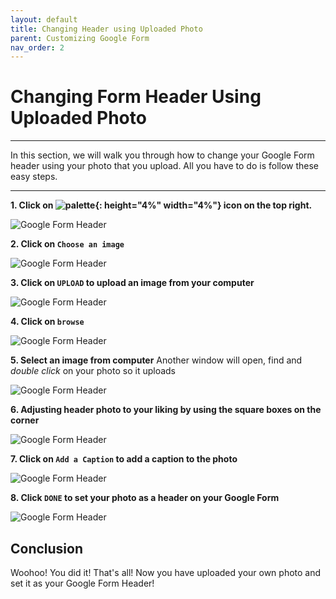 ```yaml
---
layout: default
title: Changing Header using Uploaded Photo
parent: Customizing Google Form
nav_order: 2
---
```


# Changing Form Header Using Uploaded Photo

---

In this section, we will walk you through how to change your Google Form header using your photo that you upload. All you have to do is follow these easy steps.

---

**1. Click on ![palette](https://github.com/kevtrng/Google-Forms-Guide/blob/gh-pages/docs/images/icons/paint-palette.png?raw=true){: height="4%" width="4%"} icon on the top right.**

![Google Form Header](https://github.com/kevtrng/Google-Forms-Guide/blob/gh-pages/docs/images/customizingForm/1_changing_header.png?raw=true)

**2. Click on `Choose an image`**

![Google Form Header](https://github.com/kevtrng/Google-Forms-Guide/blob/gh-pages/docs/images/customizingForm/2_changing_header.png?raw=true)

**3. Click on `UPLOAD` to upload an image from your computer**

![Google Form Header](https://github.com/kevtrng/Google-Forms-Guide/blob/gh-pages/docs/images/customizingForm/6_changing_header.png?raw=true)

**4. Click on `browse`**

![Google Form Header](https://github.com/kevtrng/Google-Forms-Guide/blob/gh-pages/docs/images/customizingForm/7_changing_header.png?raw=true)

**5. Select an image from computer**
Another window will open, find and _double click_ on your photo so it uploads

![Google Form Header](https://github.com/kevtrng/Google-Forms-Guide/blob/gh-pages/docs/images/customizingForm/8_changing_header.png?raw=true)

**6. Adjusting header photo to your liking by using the square boxes on the corner**

![Google Form Header](https://github.com/kevtrng/Google-Forms-Guide/blob/gh-pages/docs/images/customizingForm/9_changing_header.png?raw=true)

**7. Click on `Add a Caption` to add a caption to the photo**

![Google Form Header](https://github.com/kevtrng/Google-Forms-Guide/blob/gh-pages/docs/images/customizingForm/10_changing_header.png?raw=true)

**8. Click `DONE` to set your photo as a header on your Google Form**

![Google Form Header](https://github.com/kevtrng/Google-Forms-Guide/blob/gh-pages/docs/images/customizingForm/11_changing_header.png?raw=true)

## Conclusion

Woohoo! You did it!
That's all! Now you have uploaded your own photo and set it as your Google Form Header!